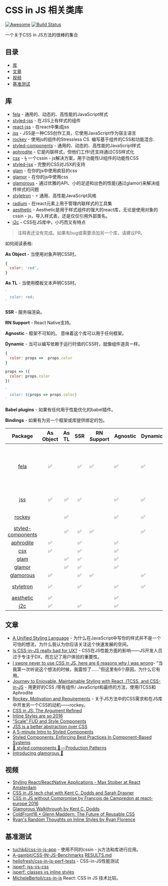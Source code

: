 # CSS in JS 相关类库
[![Awesome](https://cdn.rawgit.com/sindresorhus/awesome/d7305f38d29fed78fa85652e3a63e154dd8e8829/media/badge.svg)](https://github.com/sindresorhus/awesome) [![Build Status](https://travis-ci.org/tuchk4/awesome-css-in-js.svg?branch=master)](https://travis-ci.org/tuchk4/awesome-css-in-js)


一个关于CSS in JS方法的很棒的集合

## 目录

- [库](#库)
- [文章](#文章)
- [视频](#视频)
- [基准测试](#基准测试)

## 库

- [fela](https://github.com/rofrischmann/fela/) - 通用的、动态的、高性能的JavaScript样式
- [styled-jss](https://github.com/cssinjs/styled-jss) - 在JSS上有样式的组件
- [react-jss](https://github.com/cssinjs/react-jss) - 在react中集成jss
- [jss](https://github.com/cssinjs/jss) - JSS是一种CSS创作工具，它使用JavaScript作为宿主语言
- [rockey](https://github.com/tuchk4/rockey) - 使用js的组件的Stressless CS. 编写基于组件的CSS和功能混合.
- [styled-components](https://github.com/styled-components/styled-components) - 通用的、动态的、高性能的JavaScript样式
- [aphrodite](https://github.com/Khan/aphrodite) - 它是内联样式，但他们工作!还支持通过CSS样式化
- [csx](https://github.com/jxnblk/cxs) - ϟ 一个cssin - js解决方案，用于功能性UI组件的功能性CSS
- [styled-jsx](https://github.com/zeit/styled-jsx) - 完整的CSS对JSX的支持
- [glam](https://github.com/threepointone/glam) - 在你的js中使用疯狂的css
- [glamor](https://github.com/threepointone/glamor) - 在你的js中使用css
- [glamorous](https://github.com/paypal/glamorous) - 通过优雅的API、小的足迹和出色的性能(通过glamor)来解决组件样式的问题
- [styletron](https://github.com/rtsao/styletron) - ⚡️ 通用、高性能JavaScript风格
- [radium](https://github.com/FormidableLabs/radium) - 在react元素上用于管理内联样式的工具集
- [aesthetic](https://github.com/milesj/aesthetic) - Aesthetic是用于样式组件的强大的react库，无论是使用对象的cssin - js，导入样式表，还是仅仅引用外部类名。
- [j2c](https://github.com/j2css/j2c) - CSS在JS库中，小巧而又有特点


> 注释表还没有完成。如果有bug或需要添加另一个库，请建议PR。

如何阅读表格:

**As Object** - 当使用对象声明CSS时。
```js
{
  color: 'red',
}
```

**As TL** - 当使用模板文本声明CSS时。
```js
`
  color: red;
`
```

**SSR** - 服务端渲染。

**RN Support** - React Native支持。

**Agnostic** - 框架不可知的。 意味着这个库可以用于任何框架。

**Dynamic** - 当可以编写依赖于运行时值的CSS时，就像组件道具一样。
```js
{
  color: props =>  props.color
}
```

```js
props => ({
  color: props.color
})
```

```js
`
  color: ${props => props.color}
`
```

**Babel plugins** - 如果有任何用于性能优化的babel插件。

**Bindings** - 如果有为另一个框架或库提供绑定的包。

| Package | As Object | As TL | SSR | RN Support | Agnostic | Dynamic | Babel plugins | Bindings |
|:-----------------:|:-------------:|:------------------------:|:--------------------:|----------------------|--------------------|-------------|---------------|----------|
| [fela](https://github.com/rofrischmann/fela/) | ✅ |  | ✅ | ✅ | ✅ | ✅ |  | [react-fela](http://fela.js.org/docs/guides/UsageWithReact.html) [native-fela](http://fela.js.org/docs/guides/UsageWithReactNative.html) [preact-fela](http://fela.js.org/docs/guides/UsageWithPreact.html) [inferno-fela](http://fela.js.org/docs/guides/UsageWithInferno.html) |
| [jss](https://github.com/cssinjs/jss) | ✅ | ✅ | ✅ |  | ✅ | ✅ | ✅ | [react-jss](https://github.com/cssinjs/react-jss) [styled-jss](https://github.com/cssinjs/styled-jss) |
| [rockey](https://github.com/tuchk4/rockey) |  | ✅ |  |  | ✅ | ✅ |  | [rockey-react](https://github.com/tuchk4/rockey/tree/master/packages/rockey-react) |
| [styled-components](https://github.com/styled-components/styled-components) |  | ✅ | ✅ | ✅ |  | ✅ | ✅ |  |
| [aphrodite](https://github.com/Khan/aphrodite) | ✅ |  | ✅ |  | ✅ |  |  |  |
| [csx](https://github.com/jxnblk/cxs) | ✅ |  | ✅ |  | ✅ |  |  |  |
| [glam](https://github.com/threepointone/glam) |  | ✅ | ✅ |  | ✅ |  | ✅ |  |
| [glamor](https://github.com/threepointone/glamor) |  | ✅ | ✅ |  | ✅ |  | ✅ |  |
| [glamorous](https://github.com/paypal/glamorous) | ✅ |  | ✅ | ✅ |  | ✅ |  |  |
| [styletron](https://github.com/rtsao/styletron) | ✅ |  | ✅ |  | ✅ | ✅ |  | [styletron-react](https://github.com/rtsao/styletron#using-styletron-with-react) |
| [aesthetic](https://github.com/milesj/aesthetic) | ✅ |  |  |  | ✅ |  |  |  |
| [j2c](https://github.com/j2css/j2c) | ✅ |  | ✅ |  | ✅ |  |  |  | |


## 文章

- [A Unified Styling Language](https://medium.com/seek-blog/a-unified-styling-language-d0c208de2660) - 为什么在JavaScript中写你的样式并不是一个可怕的想法，为什么我认为你应该关注这个快速发展的空间。
- [Is CSS-in-JS really bad for UX?](https://medium.com/@okonetchnikov/is-css-in-js-really-bad-for-ux-e9cce7b2da83) - CSS在JS性能方面的影响——JS开发人员过于专注于DX，而忘记了用户体验的重要性。
- [I swore never to use CSS in JS, here are 6 reasons why I was wrong](https://hackernoon.com/i-swore-never-to-use-css-in-js-here-are-6-reasons-why-i-was-wrong-541fe3dfdeb7)- “当我第一次听说这个想法的时候，我震惊了……”但这里有6个原因，为什么它有用。
- [Journey to Enjoyable, Maintainable Styling with React, ITCSS, and CSS-in-JS](https://medium.com/maintainable-react-apps/journey-to-enjoyable-maintainable-styling-with-react-itcss-and-css-in-js-632cfa9c70d6) - 用更好的CSS /带有组件/ JavaScript和最终的方法，使用ITCSS和Aphrodite
- [Rockey. Motivation and Requirements](https://medium.com/@tuchk4/rockey-motivation-and-requirements-f787d1ed61e0) - 关于JS方法中的CSS需求和在JS库中开发另一个CSS的动机——rockey。
- [CSS in JS: The Argument Refined](https://medium.com/@steida/css-in-js-the-argument-refined-471c7eb83955)
- [Inline Styles are so 2016](https://medium.com/yplan-eng/inline-styles-are-so-2016-f100b79dafe1)
- [“Scale” FUD and Style Components](https://medium.learnreact.com/scale-fud-and-style-components-c0ce87ec9772)
- [JSS is a better abstraction over CSS](https://top.fse.guru/jss-is-css-d7d41400b635)
- [A 5-minute Intro to Styled Components](https://medium.freecodecamp.com/a-5-minute-intro-to-styled-components-41f40eb7cd55)
- [Styled Components: Enforcing Best Practices In Component-Based Systems](https://www.smashingmagazine.com/2017/01/styled-components-enforcing-best-practices-component-based-systems/)
- [💅 styled components 💅 — Production Patterns](https://medium.com/@jamiedixon/styled-components-production-patterns-c22e24b1d896)
- [Introducing glamorous 💄](https://hackernoon.com/introducing-glamorous-fb3c9f4ed20e)

## 视频
- [Styling React/ReactNative Applications - Max Stoiber at React Amsterdam](https://www.youtube.com/watch?v=bIK2NwoK9xk)
- [CSS in JS tech chat with Kent C. Dodds and Sarah Drasner](https://www.youtube.com/watch?v=BXOF_8jDdf8)
- [CSS in JS without Compromise by François de Campredon at react-europe 2016](https://www.youtube.com/watch?v=DGEFNBYJRps)
- [Glamorous Walkthrough by Kent C. Dodds](https://www.youtube.com/watch?v=lmrQTpJ_3PM)
- [ColdFront16 • Glenn Maddern: The Future of Reusable CSS](https://www.youtube.com/watch?v=XR6eM_5pAb0)
- [Ryan's Random Thoughts on Inline Styles by Ryan Florence](https://www.youtube.com/watch?v=EkPcGS4TzdQ)


## 基准测试
- [tuchk4/css-in-js-app](https://github.com/tuchk4/css-in-js-app) - 使用不同的cssin - js方法和库进行应用。
- [A-gambit/CSS-IN-JS-Benchmarks](https://github.com/A-gambit/CSS-IN-JS-Benchmarks) [RESULTS.md](https://github.com/A-gambit/CSS-IN-JS-Benchmarks/blob/master/RESULT.md)
- [hellofresh/css-in-js-perf-tests](https://github.com/hellofresh/css-in-js-perf-tests) - CSS-in-JS性能测试
- [jsperf: jss-vs-css](https://jsperf.com/jss-vs-css/3)
- [jsperf: classes vs inline styles](https://jsperf.com/classes-vs-inline-styles/4)
- [MicheleBertoli/css-in-js](https://github.com/MicheleBertoli/css-in-js) React: CSS in JS 技术比较。
